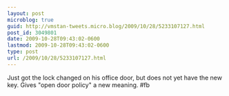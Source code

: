 ```yaml
---
layout: post
microblog: true
guid: http://vmstan-tweets.micro.blog/2009/10/28/5233107127.html
post_id: 3049801
date: 2009-10-28T09:43:02-0600
lastmod: 2009-10-28T09:43:02-0600
type: post
url: /2009/10/28/5233107127.html
---
```

Just got the lock changed on his office door, but does not yet have the new key. Gives "open door policy" a new meaning. #fb
